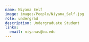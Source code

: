 ```yaml
---
name: Niyana Self
image: images/People/Niyana_Self.jpg
role: undergrad
description: Undergraduate Student
links:
  email: niyanas@bu.edu 
---
```

